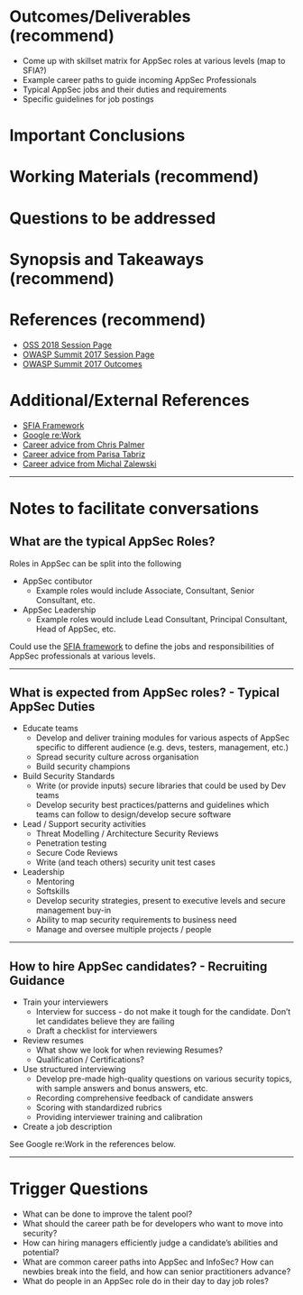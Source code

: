 # Outcomes/Deliverables (recommend)
* Come up with skillset matrix for AppSec roles at various levels (map to SFIA?)
* Example career paths to guide incoming AppSec Professionals
* Typical AppSec jobs and their duties and requirements
* Specific guidelines for job postings

# Important Conclusions

# Working Materials (recommend)

# Questions to be addressed

# Synopsis and Takeaways (recommend)

# References (recommend)
* [OSS 2018 Session Page](https://open-security-summit.org/outcomes/tracks/ciso/working-sessions/recruiting-appsec-talent/)
* [OWASP Summit 2017 Session Page](https://owaspsummit.org/Working-Sessions/Education/Recruiting-AppSec-Talent.html)
* [OWASP Summit 2017 Outcomes](https://owaspsummit.org/Outcomes/Education/Recruiting-AppSec-Talent.html)

# Additional/External References
* [SFIA Framework](https://www.sfia-online.org/en/sfia-7)
* [Google re:Work](https://rework.withgoogle.com/subjects/hiring/)
* [Career advice from Chris Palmer](https://noncombatant.org/2016/06/20/get-into-security-engineering/)
* [Career advice from Parisa Tabriz](https://medium.freecodecamp.org/so-you-want-to-work-in-security-bc6c10157d23)
* [Career advice from Michal Zalewski](https://lcamtuf.blogspot.com/2016/08/so-you-want-to-work-in-security-but-are.html)

---

# Notes to facilitate conversations

## What are the typical AppSec Roles?
Roles in AppSec can be split into the following
* AppSec contibutor
    * Example roles would include Associate, Consultant, Senior Consultant, etc.
* AppSec Leadership
    * Example roles would include Lead Consultant, Principal Consultant, Head of AppSec, etc.

Could use the [SFIA framework](https://www.sfia-online.org/en/sfia-7) to define the jobs and responsibilities of AppSec professionals at various levels.

---

## What is expected from AppSec roles? - Typical AppSec Duties
* Educate teams
    * Develop and deliver training modules for various aspects of AppSec specific to different audience (e.g. devs, testers, management, etc.)
    * Spread security culture across organisation
    * Build security champions
* Build Security Standards
    * Write (or provide inputs) secure libraries that could be used by Dev teams
    * Develop security best practices/patterns and guidelines which teams can follow to design/develop secure software
* Lead / Support security activities
    * Threat Modelling / Architecture Security Reviews
    * Penetration testing
    * Secure Code Reviews
    * Write (and teach others) security unit test cases
* Leadership
    * Mentoring
    * Softskills
    * Develop security strategies, present to executive levels and secure management buy-in
    * Ability to map security requirements to business need
    * Manage and oversee multiple projects / people

---

## How to hire AppSec candidates? - Recruiting Guidance
* Train your interviewers
    * Interview for success - do not make it tough for the candidate. Don’t let candidates believe they are failing
    * Draft a checklist for interviewers
* Review resumes
    * What show we look for when reviewing Resumes?
    * Qualification / Certifications?
* Use structured interviewing
    * Develop pre-made high-quality questions on various security topics, with sample answers and bonus answers, etc.
    * Recording comprehensive feedback of candidate answers
    * Scoring with standardized rubrics
    * Providing interviewer training and calibration
* Create a job description

See Google re:Work in the references below.

---

# Trigger Questions
* What can be done to improve the talent pool?
* What should the career path be for developers who want to move into security?
* How can hiring managers efficiently judge a candidate’s abilities and potential?
* What are common career paths into AppSec and InfoSec? How can newbies break into the field, and how can senior practitioners advance?
* What do people in an AppSec role do in their day to day job roles?